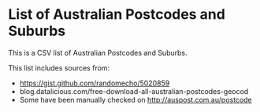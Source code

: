 # List of Australian Postcodes and Suburbs

This is a CSV list of Australian Postcodes and Suburbs.

This list includes sources from: 

- https://gist.github.com/randomecho/5020859
- blog.datalicious.com/free-download-all-australian-postcodes-geocod
- Some have been manually checked on http://auspost.com.au/postcode
